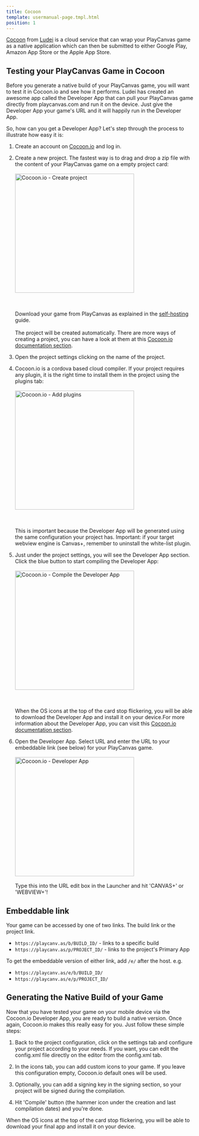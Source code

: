 ```yaml
---
title: Cocoon
template: usermanual-page.tmpl.html
position: 1
---
```


[Cocoon][1] from [Ludei][2] is a cloud service that can wrap your PlayCanvas game as a native application which can then be submitted to either Google Play, Amazon App Store or the Apple App Store.

## Testing your PlayCanvas Game in Cocoon

Before you generate a native build of your PlayCanvas game, you will want to test it in Cocoon.io and see how it performs. Ludei has created an awesome app called the Developer App that can pull your PlayCanvas game directly from playcanvas.com and run it on the device. Just give the Developer App your game's URL and it will happily run in the Developer App.

So, how can you get a Developer App? Let's step through the process to illustrate how easy it is:

1. Create an account on [Cocoon.io][1] and log in.
2. Create a new project. The fastest way is to drag and drop a zip file with the content of your PlayCanvas game on a empty project card: <br><br><img alt="Cocoon.io - Create project" width="320" src="/images/publishing/cocoon/create-project-cocoon.png"></img><p><br><br>Download your game from PlayCanvas as explained in the [self-hosting][5] guide.<br><br>The project will be created automatically. There are more ways of creating a project, you can have a look at them at this [Cocoon.io documentation section][3].

3. Open the project settings clicking on the name of the project.

4. Cocoon.io is a cordova based cloud compiler. If your project requires any plugin, it is the right time to install them in the project using the plugins tab:<br><br><img alt="Cocoon.io - Add plugins" width="320" src="/images/publishing/cocoon/plugins-wizard-cocoon.png"></img><p><br><br>This is important because the Developer App will be generated using the same configuration your project has. Important: if your target webview engine is Canvas+, remember to uninstall the white-list plugin.

5. Just under the project settings, you will see the Developer App section. Click the blue button to start compiling the Developer App:<br><br><img alt="Cocoon.io - Compile the Developer App" width="320" src="/images/publishing/cocoon/compile-devapp-cocoon.png"></img><p><br><br>When the OS icons at the top of the card stop flickering, you will be able to download the Developer App and install it on your device.For more information about the Developer App, you can visit this [Cocoon.io documentation section][4].

6. Open the Developer App. Select URL and enter the URL to your embeddable link (see below) for your PlayCanvas game.<br><br><img alt="Cocoon.io - Developer App" width="320" src="/images/publishing/cocoon/devapp-urls-cocoon.png"></img><br><br>Type this into the URL edit box in the Launcher and hit 'CANVAS+' or 'WEBVIEW+'!

## Embeddable link

Your game can be accessed by one of two links. The build link or the project link.

* `https://playcanv.as/b/BUILD_ID/` - links to a specific build
* `https://playcanv.as/p/PROJECT_ID/` - links to the project's Primary App

To get the embeddable version of either link, add `/e/` after the host. e.g.

* `https://playcanv.as/e/b/BUILD_ID/`
* `https://playcanv.as/e/p/PROJECT_ID/`

## Generating the Native Build of your Game

Now that you have tested your game on your mobile device via the Cocoon.io Developer App, you are ready to build a native version. Once again, Cocoon.io makes this really easy for you. Just follow these simple steps:

1. Back to the project configuration, click on the settings tab and configure your project according to your needs. If you want, you can edit the config.xml file directly on the editor from the config.xml tab.

2. In the icons tab, you can add custom icons to your game. If you leave this configuration empty, Cocoon.io default ones will be used.

3. Optionally, you can add a signing key in the signing section, so your project will be signed during the compilation.

4. Hit 'Compile' button (the hammer icon under the creation and last compilation dates) and you're done.

When the OS icons at the top of the card stop flickering, you will be able to download your final app and install it on your device.

[1]: http://cocoon.io/
[2]: https://ludei.com/
[3]: https://cocoon.io/doc/cloud_compiler#create-a-project
[4]: https://cocoon.io/doc/developer_app
[5]: /user-manual/publishing/web/self-hosting/
